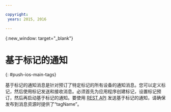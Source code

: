 ```yaml
---

copyright:
 years: 2015, 2016

---
```


{:new_window: target="_blank"}
# 基于标记的通知
{: #push-ios-main-tags}


基于标记的通知消息是针对预订了特定标记的所有设备的通知消息。您可以定义标记，然后使用标记发送和接收消息。必须首先为应用程序创建标记，设置标记预订，然后再启动基于标记的通知。要使用 [REST API](https://mobile.{DomainName}/imfpushrestapidocs/) 发送基于标记的通知，请确保发布到消息资源时提供了“tagName”。
